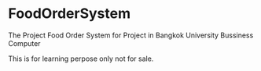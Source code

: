 # FoodOrderSystem
The Project Food Order System for Project in Bangkok University Bussiness Computer

This is for learning perpose only not for sale.
